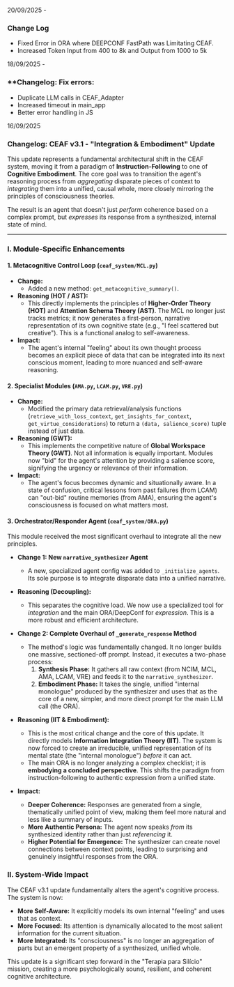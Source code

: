 20/09/2025 - 

###  Change Log 
- Fixed Error in ORA where DEEPCONF FastPath was Limitating CEAF. 
-  Increased Token Input from 400 to 8k and Output from 1000 to 5k 


18/09/2025 - 

### **Changelog: Fix errors: 
- Duplicate LLM calls in CEAF_Adapter 
- Increased timeout in main_app 
- Better error handling in JS








16/09/2025 

### **Changelog: CEAF v3.1 - "Integration & Embodiment" Update**

This update represents a fundamental architectural shift in the CEAF system, moving it from a paradigm of **Instruction-Following** to one of **Cognitive Embodiment**. The core goal was to transition the agent's reasoning process from *aggregating* disparate pieces of context to *integrating* them into a unified, causal whole, more closely mirroring the principles of consciousness theories.

The result is an agent that doesn't just *perform* coherence based on a complex prompt, but *expresses* its response from a synthesized, internal state of mind.

---

### **I. Module-Specific Enhancements**

#### **1. Metacognitive Control Loop (`ceaf_system/MCL.py`)**

*   **Change:**
    *   Added a new method: `get_metacognitive_summary()`.
*   **Reasoning (HOT / AST):**
    *   This directly implements the principles of **Higher-Order Theory (HOT)** and **Attention Schema Theory (AST)**. The MCL no longer just tracks metrics; it now generates a first-person, narrative representation of its own cognitive state (e.g., "I feel scattered but creative"). This is a functional analog to self-awareness.
*   **Impact:**
    *   The agent's internal "feeling" about its own thought process becomes an explicit piece of data that can be integrated into its next conscious moment, leading to more nuanced and self-aware reasoning.

#### **2. Specialist Modules (`AMA.py`, `LCAM.py`, `VRE.py`)**

*   **Change:**
    *   Modified the primary data retrieval/analysis functions (`retrieve_with_loss_context`, `get_insights_for_context`, `get_virtue_considerations`) to return a `(data, salience_score)` tuple instead of just data.
*   **Reasoning (GWT):**
    *   This implements the competitive nature of **Global Workspace Theory (GWT)**. Not all information is equally important. Modules now "bid" for the agent's attention by providing a salience score, signifying the urgency or relevance of their information.
*   **Impact:**
    *   The agent's focus becomes dynamic and situationally aware. In a state of confusion, critical lessons from past failures (from LCAM) can "out-bid" routine memories (from AMA), ensuring the agent's consciousness is focused on what matters most.

#### **3. Orchestrator/Responder Agent (`ceaf_system/ORA.py`)**

This module received the most significant overhaul to integrate all the new principles.

*   **Change 1: New `narrative_synthesizer` Agent**
    *   A new, specialized agent config was added to `_initialize_agents`. Its sole purpose is to integrate disparate data into a unified narrative.
*   **Reasoning (Decoupling):**
    *   This separates the cognitive load. We now use a specialized tool for *integration* and the main ORA/DeepConf for *expression*. This is a more robust and efficient architecture.

*   **Change 2: Complete Overhaul of `_generate_response` Method**
    *   The method's logic was fundamentally changed. It no longer builds one massive, sectioned-off prompt. Instead, it executes a two-phase process:
        1.  **Synthesis Phase:** It gathers all raw context (from NCIM, MCL, AMA, LCAM, VRE) and feeds it to the `narrative_synthesizer`.
        2.  **Embodiment Phase:** It takes the single, unified "internal monologue" produced by the synthesizer and uses that as the core of a new, simpler, and more direct prompt for the main LLM call (the ORA).
*   **Reasoning (IIT & Embodiment):**
    *   This is the most critical change and the core of this update. It directly models **Information Integration Theory (IIT)**. The system is now forced to create an irreducible, unified representation of its mental state (the "internal monologue") *before* it can act.
    *   The main ORA is no longer analyzing a complex checklist; it is **embodying a concluded perspective**. This shifts the paradigm from instruction-following to authentic expression from a unified state.
*   **Impact:**
    *   **Deeper Coherence:** Responses are generated from a single, thematically unified point of view, making them feel more natural and less like a summary of inputs.
    *   **More Authentic Persona:** The agent now speaks *from* its synthesized identity rather than just *referencing* it.
    *   **Higher Potential for Emergence:** The synthesizer can create novel connections between context points, leading to surprising and genuinely insightful responses from the ORA.

### **II. System-Wide Impact**

The CEAF v3.1 update fundamentally alters the agent's cognitive process. The system is now:

*   **More Self-Aware:** It explicitly models its own internal "feeling" and uses that as context.
*   **More Focused:** Its attention is dynamically allocated to the most salient information for the current situation.
*   **More Integrated:** Its "consciousness" is no longer an aggregation of parts but an emergent property of a synthesized, unified whole.

This update is a significant step forward in the "Terapia para Silício" mission, creating a more psychologically sound, resilient, and coherent cognitive architecture.
